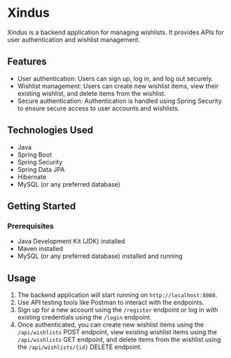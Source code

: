 # Xindus

Xindus is a backend application for managing wishlists. It provides APIs for user authentication and wishlist management.

## Features

- User authentication: Users can sign up, log in, and log out securely.
- Wishlist management: Users can create new wishlist items, view their existing wishlist, and delete items from the wishlist.
- Secure authentication: Authentication is handled using Spring Security to ensure secure access to user accounts and wishlists.

## Technologies Used

- Java
- Spring Boot
- Spring Security
- Spring Data JPA
- Hibernate
- MySQL (or any preferred database)

## Getting Started

### Prerequisites

- Java Development Kit (JDK) installed
- Maven installed
- MySQL (or any preferred database) installed and running

## Usage

1. The backend application will start running on `http://localhost:8080`.
2. Use API testing tools like Postman to interact with the endpoints.
3. Sign up for a new account using the `/register` endpoint or log in with existing credentials using the `/login` endpoint.
4. Once authenticated, you can create new wishlist items using the `/api/wishlists` POST endpoint, view existing wishlist items using the `/api/wishlists` GET endpoint, and delete items from the wishlist using the `/api/wishlists/{id}` DELETE endpoint.
